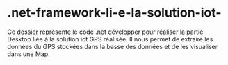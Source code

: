# .net-framework-li-e-la-solution-iot-
Ce dossier représente le code .net développer pour réaliser la partie Desktop liée  à la solution iot GPS réalisée. Il nous permet de extraire les données du GPS stockées dans 
la basse des données et de les visualiser dans une Map. 
